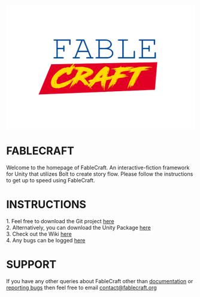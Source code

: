 <!doctype html>
<html lang="en">
    <head>       
        <meta charset="utf-8">
        <meta name="viewport" content="width=device-width, initial-scale=1">
        <link href="https://cdn.jsdelivr.net/npm/bootstrap@5.0.0-beta1/dist/css/bootstrap.min.css" rel="stylesheet" integrity="sha384-giJF6kkoqNQ00vy+HMDP7azOuL0xtbfIcaT9wjKHr8RbDVddVHyTfAAsrekwKmP1" crossorigin="anonymous">
        <title> FableCraft Framework </title>
    </head>
    <body>
        <img align="centre" width="510" height="330" src="https://github.com/mylesblasonato/fablecraft.github.io/blob/main/4JDbDj.png?raw=true">
        <br>
        <h1> FABLECRAFT </h1>
        <p> 
            Welcome to the homepage of FableCraft. An interactive-fiction framework for Unity that utilizes Bolt to create story flow. Please follow the instructions to get up to speed using FableCraft.
        </p>
        <h1> INSTRUCTIONS </h1>
        <p> 
            1. Feel free to download the Git project <a href="https://github.com/mylesblasonato/FableCraft.git">here</a><br>
            2. Alternatively, you can download the Unity Package <a href="https://github.com/mylesblasonato/FableCraft/blob/main/FableCraft/Packages/FableCraft_2020.1.1.unitypackage?raw=true">here</a><br>
            3. Check out the Wiki <a href="http://wiki.fablecraft.org/">here</a><br>
            4. Any bugs can be logged <a href="https://www.jotform.com/203217781850051">here</a><br>
        </p>
        <h1> SUPPORT </h1>
        <p> 
            If you have any other queries about FableCraft other than <a href="http://wiki.fablecraft.org/">documentation</a> or <a href="https://www.jotform.com/203217781850051">reporting bugs</a> then feel free to email <a href="mailto:contact@fablecraft.org">contact@fablecraft.org</a>
        </p>
    </body>
</html>
